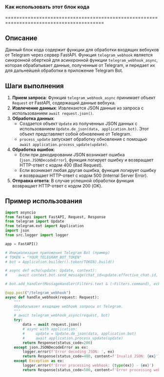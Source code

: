 ### **Как использовать этот блок кода**

=========================================================================================

Описание
-------------------------
Данный блок кода содержит функции для обработки входящих вебхуков от Telegram через сервер FastAPI. Функция `telegram_webhook` является синхронной оберткой для асинхронной функции `telegram_webhook_async`, которая обрабатывает данные, полученные от Telegram, и передает их для дальнейшей обработки в приложение Telegram Bot.

Шаги выполнения
-------------------------
1. **Прием запроса**: Функция `telegram_webhook_async` принимает объект `Request` от FastAPI, содержащий данные вебхука.
2. **Извлечение данных**: Извлекаются JSON данные из запроса с использованием `await request.json()`.
3. **Обработка данных**:
   - Создается объект `Update` из полученных JSON данных с использованием `Update.de_json(data, application.bot)`. Этот объект представляет собой обновление от Telegram.
   -  `process_update` запускает обработку обновления с помощью `await application.process_update(update)`.
4. **Обработка ошибок**:
   - Если при декодировании JSON возникает ошибка (`json.JSONDecodeError`), функция логирует ошибку и возвращает HTTP-ответ с кодом 400 (Bad Request).
   - Если возникает любая другая ошибка, функция логирует ошибку и возвращает HTTP-ответ с кодом 500 (Internal Server Error).
5. **Отправка ответа**: В случае успешной обработки функция возвращает HTTP-ответ с кодом 200 (OK).

Пример использования
-------------------------

```python
import asyncio
from fastapi import FastAPI, Request, Response
from telegram import Update
from telegram.ext import Application
import json
from src.logger import logger

app = FastAPI()

# Инициализация приложения Telegram Bot (пример)
# TOKEN = "YOUR_TELEGRAM_BOT_TOKEN"
# bot = Application.builder().token(TOKEN).build()

# async def echo(update: Update, context):
#     await context.bot.send_message(chat_id=update.effective_chat.id, text=update.message.text)

# bot.add_handler(MessageHandler(Filters.text & (~Filters.command), echo))

@app.post("/telegram_webhook")
async def handle_webhook(request: Request):
    """
    Обрабатывает входящие webhook запросы от Telegram.
    """
    # await telegram_webhook_async(request, bot)
    try:
        data = await request.json()
        # async with application:
        #     update = Update.de_json(data, application.bot)
        #     await application.process_update(update)
        return Response(status_code=200)
    except json.JSONDecodeError as ex:
        logger.error(f'Error decoding JSON: ', ex)
        return Response(status_code=400, content=f'Invalid JSON: {ex}')
    except Exception as ex:
        logger.error(f'Error processing webhook: {type(ex)} - {ex}')
        return Response(status_code=500, content=f'Error processing webhook: {ex}')
```